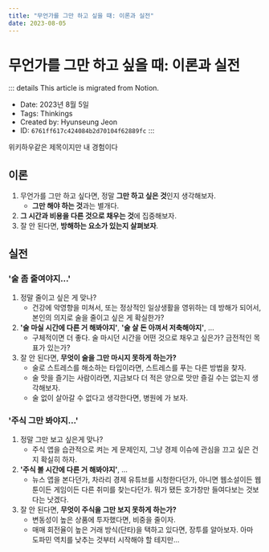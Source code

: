 ```yaml
---
title: "무언가를 그만 하고 싶을 때: 이론과 실전"
date: 2023-08-05
---
```


# 무언가를 그만 하고 싶을 때: 이론과 실전

::: details This article is migrated from Notion.

- Date: 2023년 8월 5일
- Tags: Thinkings
- Created by: Hyunseung Jeon
- ID: `6761ff617c424084b2d70104f62889fc`
  :::

위키하우같은 제목이지만 내 경험이다

## 이론

1. 무언가를 그만 하고 싶다면, 정말 **그만 하고 싶은 것**인지 생각해보자.
   - **그만 해야 하는 것**과는 별개다.
2. **그 시간과 비용을 다른 것으로 채우는 것**에 집중해보자.
3. 잘 안 된다면, **방해하는 요소가 있는지 살펴보자**.

## 실전

### '술 좀 줄여야지…'

1. 정말 줄이고 싶은 게 맞나?
   - 건강에 악영향을 미쳐서, 또는 정상적인 일상생활을 영위하는 데 방해가 되어서, 본인의 의지로 술을 줄이고 싶은 게 확실한가?
2. **'술 마실 시간에 다른 거 해봐야지'**, **'술 살 돈 아껴서 저축해야지'**, …
   - 구체적이면 더 좋다. 술 마시던 시간을 어떤 것으로 채우고 싶은가? 금전적인 목표가 있는가?
3. 잘 안 된다면, **무엇이 술을 그만 마시지 못하게 하는가?**
   - 술로 스트레스를 해소하는 타입이라면, 스트레스를 푸는 다른 방법을 찾자.
   - 술 맛을 즐기는 사람이라면, 지금보다 더 적은 양으로 맛만 즐길 수는 없는지 생각해보자.
   - 술 없이 살아갈 수 없다고 생각한다면, 병원에 가 보자.

### '주식 그만 봐야지…'

1. 정말 그만 보고 싶은게 맞나?
   - 주식 앱을 습관적으로 켜는 게 문제인지, 그냥 경제 이슈에 관심을 끄고 싶은 건지 확실히 하자.
2. **'주식 볼 시간에 다른 거 해봐야지'**, …
   - 뉴스 앱을 본다던가, 차라리 경제 유튜브를 시청한다던가, 아니면 웹소설이든 웹툰이든 게임이든 다른 취미를 찾는다던가. 뭐가 됐든 호가창만 들여다보는 것보다는 낫겠다.
3. 잘 안 된다면, **무엇이 주식을 그만 보지 못하게 하는가?**
   - 변동성이 높은 상품에 투자했다면, 비중을 줄이자.
   - 매매 회전율이 높은 거래 방식(단타)을 택하고 있다면, 장투를 알아보자. 아마 도파민 역치를 낮추는 것부터 시작해야 할 테지만…
